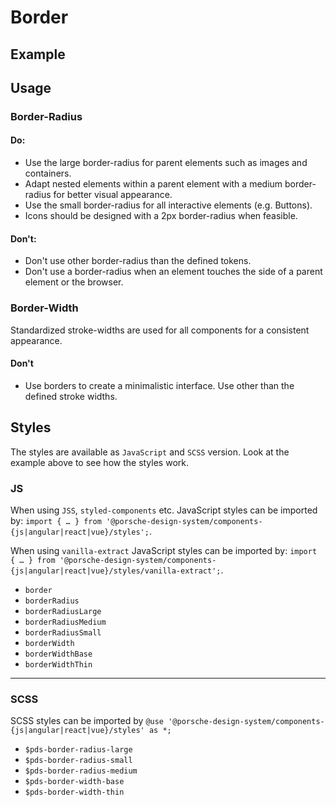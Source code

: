 # Border

<TableOfContents></TableOfContents>

## Example

<Playground :frameworkMarkup="codeExample" :externalStackBlitzDependencies="['styled-components']">
  <ExampleStylesBorder />
</Playground>

## Usage

### Border-Radius

#### Do:

- Use the large border-radius for parent elements such as images and containers.
- Adapt nested elements within a parent element with a medium border-radius for better visual appearance.
- Use the small border-radius for all interactive elements (e.g. Buttons).
- Icons should be designed with a 2px border-radius when feasible.

#### Don't:

- Don't use other border-radius than the defined tokens.
- Don't use a border-radius when an element touches the side of a parent element or the browser.

### Border-Width

Standardized stroke-widths are used for all components for a consistent appearance.

#### Don't

- Use borders to create a minimalistic interface. Use other than the defined stroke widths.

## Styles

The styles are available as `JavaScript` and `SCSS` version. Look at the example above to see how the styles work.

### JS

When using `JSS`, `styled-components` etc. JavaScript styles can be imported by:
`import { … } from '@porsche-design-system/components-{js|angular|react|vue}/styles';`.

When using `vanilla-extract` JavaScript styles can be imported by:
`import { … } from '@porsche-design-system/components-{js|angular|react|vue}/styles/vanilla-extract';`.

- `border`
- `borderRadius`
- `borderRadiusLarge`
- `borderRadiusMedium`
- `borderRadiusSmall`
- `borderWidth`
- `borderWidthBase`
- `borderWidthThin`

---

### SCSS

SCSS styles can be imported by `@use '@porsche-design-system/components-{js|angular|react|vue}/styles' as *;`

- `$pds-border-radius-large`
- `$pds-border-radius-small`
- `$pds-border-radius-medium`
- `$pds-border-width-base`
- `$pds-border-width-thin`

<script lang="ts">
import Vue from 'vue';
import Component from 'vue-class-component';
import { getStylesBorderCodeSamples } from '@porsche-design-system/shared';
import { adjustSelectedFramework } from '@/utils';
import ExampleStylesBorder from '@/pages/patterns/styles/example-border.vue';

@Component({
  components: {
    ExampleStylesBorder
  },
})
export default class Code extends Vue {
  codeExample = getStylesBorderCodeSamples();

  public mounted(): void {
    adjustSelectedFramework(this.codeExample);
  }
}
</script>

